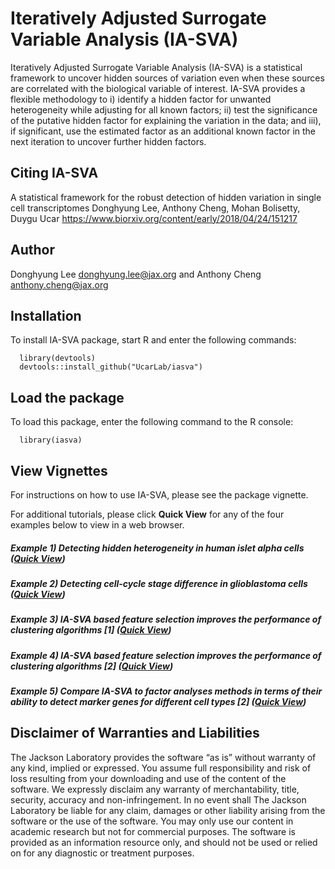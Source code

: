 # Iteratively Adjusted Surrogate Variable Analysis (IA-SVA)

Iteratively Adjusted Surrogate Variable Analysis (IA-SVA) is a statistical framework to uncover hidden sources of variation even when these sources are correlated with the biological variable of interest. IA-SVA provides a flexible methodology to i) identify a hidden factor for unwanted heterogeneity while adjusting for all known factors; ii) test the significance of the putative hidden factor for explaining the variation in the data; and iii), if significant, use the estimated factor as an additional known factor in the next iteration to uncover further hidden factors. 

## Citing IA-SVA

A statistical framework for the robust detection of hidden variation in single cell transcriptomes
Donghyung Lee, Anthony Cheng, Mohan Bolisetty, Duygu Ucar
https://www.biorxiv.org/content/early/2018/04/24/151217

## Author

Donghyung Lee <donghyung.lee@jax.org> and Anthony Cheng <anthony.cheng@jax.org>

## Installation

To install IA-SVA package, start R and enter the following commands:

      library(devtools)
      devtools::install_github("UcarLab/iasva")


## Load the package

To load this package, enter the following command to the R console:

      library(iasva)


## View Vignettes

For instructions on how to use IA-SVA, please see the package vignette.

For additional tutorials, please click __Quick View__ for any of the four examples below to view in a web browser. 

##### Example 1) Detecting hidden heterogeneity in human islet alpha cells   ([Quick View](https://cdn.rawgit.com/dleelab/iasvaExamples/4b542d08/inst/doc/detecting_hidden_heterogeneity.html)) 


##### Example 2) Detecting cell-cycle stage difference in glioblastoma cells   ([Quick View](https://cdn.rawgit.com/dleelab/iasvaExamples/4b542d08/inst/doc/hidden_heterogeneity_glioblastoma.html))


##### Example 3) IA-SVA based feature selection improves the performance of clustering algorithms [1]  ([Quick View](https://cdn.rawgit.com/dleelab/iasvaExamples/2e4fa6f0/inst/doc/tSNE_post_IA-SVA_3celltypes.html))


##### Example 4) IA-SVA based feature selection improves the performance of clustering algorithms [2]  ([Quick View](https://cdn.rawgit.com/dleelab/iasvaExamples/2e4fa6f0/inst/doc/tSNE_post_IA-SVA_Xin_Islets.html))

##### Example 5) Compare IA-SVA to factor analyses methods in terms of their ability to detect marker genes for different cell types [2]  ([Quick View](https://cdn.rawgit.com/dleelab/iasvaExamples/4b542d08/inst/doc/Brain_scRNASeq_neuron_vs_oligodendrocyte_single_run.html))


## Disclaimer of Warranties and Liabilities

The Jackson Laboratory provides the software “as is” without warranty of any kind, implied or expressed. You assume full responsibility and risk of loss resulting from your downloading and use of the content of the software. We expressly disclaim any warranty of merchantability, title, security, accuracy and non-infringement. In no event shall The Jackson Laboratory be liable for any claim, damages or other liability arising from the software or the use of the software. You may only use our content in academic research but not for commercial purposes. The software is provided as an information resource only, and should not be used or relied on for any diagnostic or treatment purposes.
